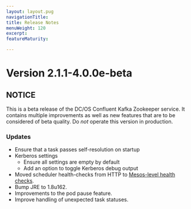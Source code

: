 ```yaml
---
layout: layout.pug
navigationTitle: 
title: Release Notes
menuWeight: 120
excerpt:
featureMaturity:

---
```


# Version 2.1.1-4.0.0e-beta

## NOTICE

This is a beta release of the DC/OS Confluent Kafka Zookeeper service. It contains multiple improvements as well as new features that are to be considered of beta quality. Do _not_ operate this version in production.

### Updates
- Ensure that a task passes self-resolution on startup
- Kerberos settings
  - Ensure all settings are empty by default
  - Add an option to toggle Kerberos debug output
- Moved scheduler health-checks from HTTP to [Mesos-level health checks](https://mesosphere.github.io/marathon/docs/health-checks.html#mesos-level-health-checks).
- Bump JRE to 1.8u162.
- Improvements to the pod pause feature.
- Improve handling of unexpected task statuses.

